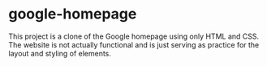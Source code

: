 # google-homepage

This project is a clone of the Google homepage using only HTML and CSS. The website is not actually functional and is just serving as practice for the layout and styling of elements.